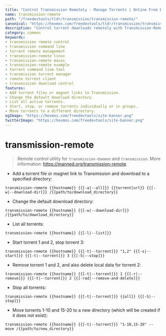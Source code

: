```yaml
---
title: "Control Transmission Remotely - Manage Torrents | Online Free DevTools by Hexmos"
name: transmission-remote
path: "/freedevtools/tldr/transmission/transmission-remote/"
canonical: "https://hexmos.com/freedevtools/tldr/transmission/transmission-remote/"
description: "Control torrent downloads remotely with Transmission-Remote. Manage torrents, add files, and change settings quickly. Free online tool, no registration required."
category: common
keywords:
- transmission remote control
- transmission command line
- torrent remote management
- transmission-remote linux
- transmission-remote macos
- transmission-remote example
- torrent command line tool
- transmission torrent manager
- remote torrent client
- transmission download control
features:
- Add torrent files or magnet links to Transmission.
- Change the default download directory.
- List all active torrents.
- Start, stop, or remove torrents individually or in groups.
- Move torrents to a different directory.
ogImage: "https://hexmos.com/freedevtools/site-banner.png"
twitterImage: "https://hexmos.com/freedevtools/site-banner.png"
---
```


# transmission-remote

> Remote control utility for `transmission-daemon` and `transmission`.
> More information: <https://manned.org/transmission-remote>.

- Add a torrent file or magnet link to Transmission and download to a specified directory:

`transmission-remote {{hostname}} {{[-a|--all]}} {{torrent|url}} {{[-w|--download-dir]}} /{{path/to/download_directory}}`

- Change the default download directory:

`transmission-remote {{hostname}} {{[-w|--download-dir]}} /{{path/to/download_directory}}`

- List all torrents:

`transmission-remote {{hostname}} {{[-l|--list]}}`

- Start torrent 1 and 2, stop torrent 3:

`transmission-remote {{hostname}} {{[-t|--torrent]}} "1,2" {{[-s|--start]}} {{[-t|--torrent]}} 3 {{[-S|--stop]}}`

- Remove torrent 1 and 2, and also delete local data for torrent 2:

`transmission-remote {{hostname}} {{[-t|--torrent]}} 1 {{[-r|--remove]}} {{[-t|--torrent]}} 2 {{[-rad|--remove-and-delete]}}`

- Stop all torrents:

`transmission-remote {{hostname}} {{[-t|--torrent]}} {{all}} {{[-S|--stop]}}`

- Move torrents 1-10 and 15-20 to a new directory (which will be created if it does not exist):

`transmission-remote {{hostname}} {{[-t|--torrent]}} "1-10,15-20" --move /{{path/to/new_directory}}`
